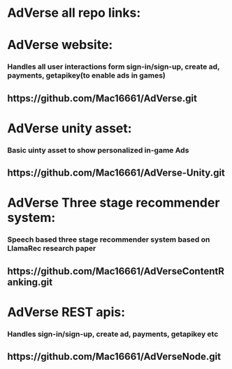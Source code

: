 # AdVerse all repo links:

<h1>AdVerse website: <h3>Handles all user interactions form sign-in/sign-up, create ad, payments, getapikey(to enable ads in games)</h3></h1>
<h2>https://github.com/Mac16661/AdVerse.git</h2>

<h1>AdVerse unity asset: <h3>Basic uinty asset to show personalized in-game Ads</h3> </h1>
<h2>https://github.com/Mac16661/AdVerse-Unity.git</h2>

<h1>AdVerse Three stage recommender system: <h3>Speech based three stage recommender system based on LlamaRec research paper</h3></h1>
<h2>https://github.com/Mac16661/AdVerseContentRanking.git</h2>

<h1>AdVerse REST apis: <h3>Handles sign-in/sign-up, create ad, payments, getapikey etc</h3></h1>
<h2>https://github.com/Mac16661/AdVerseNode.git</h2>
